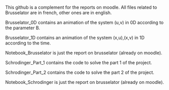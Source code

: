 This github is a complement for the reports on moodle. All files related to Brusselator are in french, other ones are in english.

Brusselator_0D contains an animation of the system (u,v) in 0D according to the parameter B.

Brusselator_1D contains an animation of the system (x,u),(x,v) in 1D according to the time.

Notebook_Brusselator is just the report on brusselator (already on moodle).

Schrodinger_Part_1 contains the code to solve the part 1 of the project.

Schrodinger_Part_2 contains the code to solve the part 2 of the project.

Notebook_Schrodinger is just the report on brusselator (already on moodle).
